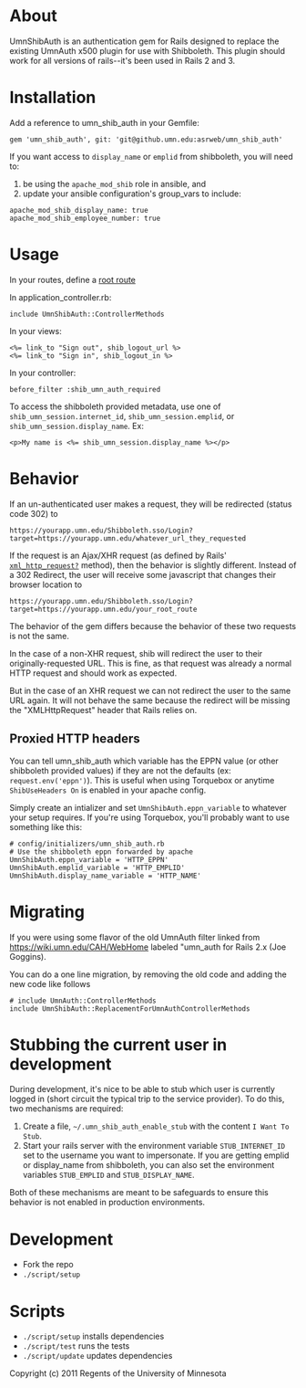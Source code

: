 About
============
UmnShibAuth is an authentication gem for Rails designed to replace the existing UmnAuth x500 plugin for use with Shibboleth.  This plugin should work for all versions of rails--it's been used in Rails 2 and 3.

Installation
============
Add a reference to umn_shib_auth in your Gemfile:

    gem 'umn_shib_auth', git: 'git@github.umn.edu:asrweb/umn_shib_auth'

If you want access to `display_name` or `emplid` from shibboleth, you will need to:
1) be using the `apache_mod_shib` role in ansible, and
2) update your ansible configuration's group_vars to include:
```
apache_mod_shib_display_name: true
apache_mod_shib_employee_number: true
```

Usage
=====
In your routes, define a [root route](http://guides.rubyonrails.org/routing.html#using-root)

In application_controller.rb:

    include UmnShibAuth::ControllerMethods

In your views:

    <%= link_to "Sign out", shib_logout_url %>
    <%= link_to "Sign in", shib_logout_in %>

In your controller:

    before_filter :shib_umn_auth_required

To access the shibboleth provided metadata, use one of `shib_umn_session.internet_id`, `shib_umn_session.emplid`, or `shib_umn_session.display_name`.  Ex:
```
<p>My name is <%= shib_umn_session.display_name %></p>
```

Behavior
=====

If an un-authenticated user makes a request, they will be redirected (status code 302) to 

    https://yourapp.umn.edu/Shibboleth.sso/Login?target=https://yourapp.umn.edu/whatever_url_they_requested

If the request is an Ajax/XHR request (as defined by Rails' [`xml_http_request?`](http://api.rubyonrails.org/classes/ActionDispatch/Request.html#method-i-xml_http_request-3F) method), then the behavior is slightly different. Instead of a 302 Redirect, the user will receive some javascript that changes their browser location to

    https://yourapp.umn.edu/Shibboleth.sso/Login?target=https://yourapp.umn.edu/your_root_route

The behavior of the gem differs because the behavior of these two requests is not the same. 

In the case of a non-XHR request, shib will redirect the user to their originally-requested URL. This is fine, as that request was already a normal HTTP request and should work as expected.

But in the case of an XHR request we can not redirect the user to the same URL again. It will not behave the same because the redirect will be missing the "XMLHttpRequest" header that Rails relies on.

Proxied HTTP headers
--------------------

You can tell umn_shib_auth which variable has the EPPN value (or other shibboleth provided values) if they are not
the defaults (ex: `request.env('eppn')`). This is useful when using Torquebox or
anytime `ShibUseHeaders On` is enabled in your apache config.

Simply create an intializer and set `UmnShibAuth.eppn_variable` to
whatever your setup requires. If you're using Torquebox, you'll probably
want to use something like this:

    # config/initializers/umn_shib_auth.rb
    # Use the shibboleth eppn forwarded by apache
    UmnShibAuth.eppn_variable = 'HTTP_EPPN'
    UmnShibAuth.emplid_variable = 'HTTP_EMPLID'
    UmnShibAuth.display_name_variable = 'HTTP_NAME'

Migrating
=========
If you were using some flavor of the old UmnAuth filter
linked from https://wiki.umn.edu/CAH/WebHome
labeled "umn_auth for Rails 2.x (Joe Goggins).

You can do a one line migration, by removing the old code and adding the
new code like follows

    # include UmnAuth::ControllerMethods
    include UmnShibAuth::ReplacementForUmnAuthControllerMethods

Stubbing the current user in development
======

During development, it's nice to be able to stub which user is currently logged
in (short circuit the typical trip to the service provider). To do this, two
mechanisms are required:

1. Create a file, `~/.umn_shib_auth_enable_stub` with the content `I Want To Stub`.
2. Start your rails server with the environment variable `STUB_INTERNET_ID` set to the username you want to impersonate.  If you are getting emplid or display_name from shibboleth, you can also set the environment variables `STUB_EMPLID` and `STUB_DISPLAY_NAME`.

Both of these mechanisms are meant to be safeguards to ensure this behavior is not
enabled in production environments.

Development
======

- Fork the repo
- `./script/setup`

Scripts
======
- `./script/setup` installs dependencies
- `./script/test` runs the tests
- `./script/update` updates dependencies

Copyright (c) 2011 Regents of the University of Minnesota
